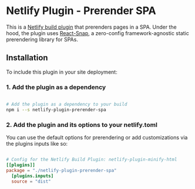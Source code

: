 # Netlify Plugin - Prerender SPA

This is a [Netlify build plugin](https://www.netlify.com/build/plugins-beta?utm_source=github&utm_medium=plugin-htmlminifier-div&utm_campaign=devex) that prerenders pages in a SPA. Under the hood, the plugin uses [React-Snap](https://github.com/stereobooster/react-snap/), a zero-config framework-agnostic static prerendering library for SPAs.

## Installation

To include this plugin in your site deployment:


### 1. Add the plugin as a dependency

```bash

# Add the plugin as a dependency to your build
npm i --s netlify-plugin-prerender-spa

```


### 2. Add the plugin and its options to your netlify.toml

You can use the default options for prerendering or add customizations via the plugins inputs like so:

```toml

# Config for the Netlify Build Plugin: netlify-plugin-minify-html
[[plugins]]
package = "./netlify-plugin-prerender-spa"
  [plugins.inputs]
  source = "dist"
